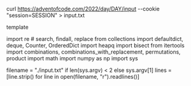 curl https://adventofcode.com/2022/day/DAY/input --cookie "session=SESSION" > input.txt

template

import re # search, findall, replace
from collections import defaultdict, deque, Counter, OrderedDict
import heapq
import bisect
from itertools import combinations, combinations_with_replacement, permutations, product
import math
import numpy as np
import sys

filename = "./input.txt" if len(sys.argv) < 2 else sys.argv[1]
lines = [line.strip() for line in open(filename, "r").readlines()]
